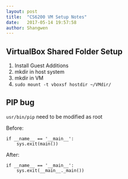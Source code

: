 ```yaml
---
layout: post
title:  "CS6200 VM Setup Notes"
date:   2017-05-14 19:57:58
author: Shangwen
---
```


## VirtualBox Shared Folder Setup
1. Install Guest Additions
2. mkdir in host system
3. mkdir in VM
4. ```sudo mount -t vboxsf hostdir ~/VMdir/```

## PIP bug
`usr/bin/pip` need to be modified as root

Before:
```from pip import main
if __name__ == '__main__':
    sys.exit(main())
```
    
After:

```from pip import __main__
if __name__ == '__main__':
    sys.exit(__main__._main())
```
